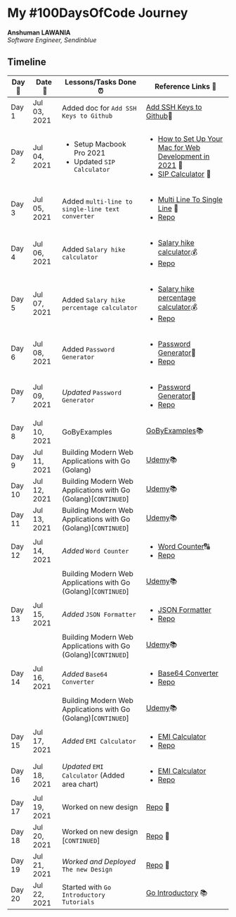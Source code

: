 # My #100DaysOfCode Journey

**Anshuman LAWANIA**  
*Software Engineer, Sendinblue* 

## Timeline

|**Day:pushpin:**|**Date &nbsp;:calendar:**|**Lessons/Tasks Done :alarm_clock:**| **Reference Links :link:**|
|------|-----------------|--------------------|---------------------|
|Day 1|Jul 03, 2021| Added doc for `Add SSH Keys to Github` | [Add SSH Keys to Github](https://github.com/71anshuman/useful-docs/tree/main/Add-ssh-key-to-github):pencil:|
|Day 2|Jul 04, 2021|<ul><li>Setup Macbook Pro 2021</li><li> Updated `SIP Calculator`</li></ul>|<ul><li>[How to Set Up Your Mac for Web Development in 2021](https://betterprogramming.pub/how-to-set-up-your-macbook-for-web-development-in-2021-a7a1f53f6462) :apple:</li><li>[SIP Calculator](https://tools.71anshuman.com/) 🤑</li></ul>|
|Day 3|Jul 05, 2021|Added `multi-line to single-line text converter`|<ul><li>[Multi Line To Single Line](https://tools.71anshuman.com/#/multi-line-to-single-line) 💬</li><li>[Repo](https://github.com/71anshuman/utils)</li></ul>|
|Day 4|Jul 06, 2021|Added `Salary hike calculator`|<ul><li>[Salary hike calculator](https://tools.71anshuman.com/#/salary-hike-calculator):moneybag:</li><li>[Repo](https://github.com/71anshuman/utils)</li></ul>|
|Day 5|Jul 07, 2021|Added `Salary hike percentage calculator`|<ul><li>[Salary hike percentage calculator](https://tools.71anshuman.com/#/salary-hike-calculator):moneybag:</li><li>[Repo](https://github.com/71anshuman/utils)</li></ul>|
|Day 6|Jul 08, 2021|Added `Password Generator`|<ul><li>[Password Generator](https://tools.71anshuman.com/#/password-generator):closed_lock_with_key:</li><li>[Repo](https://github.com/71anshuman/utils)</li></ul>|
|Day 7|Jul 09, 2021|*Updated* `Password Generator`|<ul><li>[Password Generator](https://tools.71anshuman.com/#/password-generator):closed_lock_with_key:</li><li>[Repo](https://github.com/71anshuman/utils)</li></ul>|
|Day 8|Jul 10, 2021|GoByExamples|[GoByExamples](https://gobyexample.com/):books:|
|Day 9|Jul 11, 2021|Building Modern Web Applications with Go (Golang)|[Udemy](https://www.udemy.com/share/103XPA/):books:|
|Day 10|Jul 12, 2021|Building Modern Web Applications with Go (Golang)[`CONTINUED`]|[Udemy](https://www.udemy.com/share/103XPA/):books:|
|Day 11|Jul 13, 2021|Building Modern Web Applications with Go (Golang)[`CONTINUED`]|[Udemy](https://www.udemy.com/share/103XPA/):books:|
|Day 12|Jul 14, 2021|*Added* `Word Counter`|<ul><li>[Word Counter](https://tools.71anshuman.com/#/word-counter):capital_abcd:</li><li>[Repo](https://github.com/71anshuman/utils)</li></ul>|
|||Building Modern Web Applications with Go (Golang)[`CONTINUED`]|[Udemy](https://www.udemy.com/share/103XPA/):books:|
|Day 13|Jul 15, 2021|*Added* `JSON Formatter`|<ul><li>[JSON Formatter](https://tools.71anshuman.com/#/json-formatter)</li><li>[Repo](https://github.com/71anshuman/utils)</li></ul>|
|||Building Modern Web Applications with Go (Golang)[`CONTINUED`]|[Udemy](https://www.udemy.com/share/103XPA/):books:|
|Day 14|Jul 16, 2021|*Added* `Base64 Converter`|<ul><li>[Base64 Converter](https://tools.71anshuman.com/#/base-64-converter)</li><li>[Repo](https://github.com/71anshuman/utils)</li></ul>|
|||Building Modern Web Applications with Go (Golang)[`CONTINUED`]|[Udemy](https://www.udemy.com/share/103XPA/):books:|
|Day 15|Jul 17, 2021|*Added* `EMI Calculator`|<ul><li>[EMI Calculator](https://tools.71anshuman.com/#/emi-calculator)</li><li>[Repo](https://github.com/71anshuman/utils)</li></ul>|
|Day 16|Jul 18, 2021|*Updated* `EMI Calculator` (Added area chart)|<ul><li>[EMI Calculator](https://tools.71anshuman.com/#/emi-calculator)</li><li>[Repo](https://github.com/71anshuman/utils)</li></ul>|
|Day 17|Jul 19, 2021|Worked on new design|[Repo](https://github.com/71anshuman/utils) :construction:|
|Day 18|Jul 20, 2021|Worked on new design [`CONTINUED`]|[Repo](https://github.com/71anshuman/utils) :construction:|
|Day 19|Jul 21, 2021|<i>Worked and Deployed</i> `The new Design`|[Repo](https://github.com/71anshuman/utils) :construction:|
|Day 20|Jul 22, 2021|Started with `Go Introductory Tutorials`|[Go Introductory](https://medium.com/rungo/go-introductory-tutorials-896aeda0fb8a) :books:|
